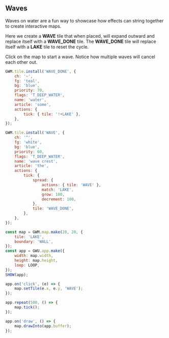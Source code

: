 ## Waves

Waves on water are a fun way to showcase how effects can string together to create interactive maps.

Here we create a **WAVE** tile that when placed, will expand outward and replace itself with a **WAVE_DONE** tile. The **WAVE_DONE** tile will replace itself with a **LAKE** tile to reset the cycle.

Click on the map to start a wave. Notice how multiple waves will cancel each other out.

```js
GWM.tile.install('WAVE_DONE', {
    ch: '~',
    fg: 'teal',
    bg: 'blue',
    priority: 70,
    flags: 'T_DEEP_WATER',
    name: 'water',
    article: 'some',
    actions: {
        tick: { tile: '!+LAKE' },
    },
});

GWM.tile.install('WAVE', {
    ch: '^',
    fg: 'white',
    bg: 'blue',
    priority: 60,
    flags: 'T_DEEP_WATER',
    name: 'wave crest',
    article: 'the',
    actions: {
        tick: {
            spread: {
                actions: { tile: 'WAVE' },
                match: 'LAKE',
                grow: 100,
                decrement: 100,
            },
            tile: 'WAVE_DONE',
        },
    },
});

const map = GWM.map.make(20, 20, {
    tile: 'LAKE',
    boundary: 'WALL',
});
const app = GWU.app.make({
    width: map.width,
    height: map.height,
    loop: LOOP,
});
SHOW(app);

app.on('click', (e) => {
    map.setTile(e.x, e.y, 'WAVE');
});

app.repeat(500, () => {
    map.tick();
});

app.on('draw', () => {
    map.drawInto(app.buffer);
});
```
